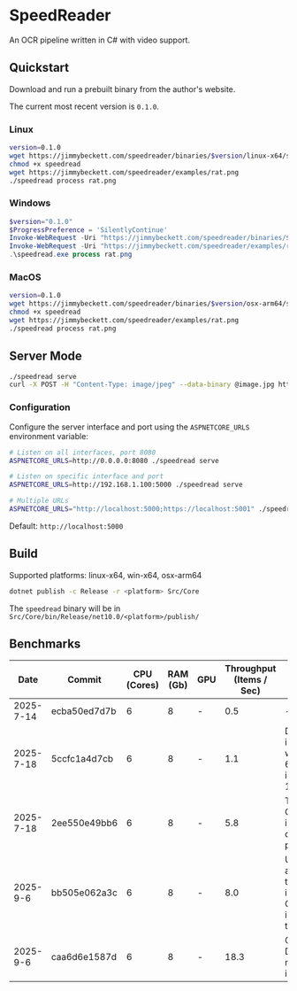 # SpeedReader

An OCR pipeline written in C# with video support.

## Quickstart

Download and run a prebuilt binary from the author's website.

The current most recent version is `0.1.0`.

### Linux
```bash
version=0.1.0
wget https://jimmybeckett.com/speedreader/binaries/$version/linux-x64/speedread
chmod +x speedread
wget https://jimmybeckett.com/speedreader/examples/rat.png
./speedread process rat.png
```

### Windows
```powershell
$version="0.1.0"
$ProgressPreference = 'SilentlyContinue'
Invoke-WebRequest -Uri "https://jimmybeckett.com/speedreader/binaries/$version/win-x64/speedread.exe" -OutFile speedread.exe
Invoke-WebRequest -Uri "https://jimmybeckett.com/speedreader/examples/rat.png" -OutFile rat.png
.\speedread.exe process rat.png
```

### MacOS
```bash
version=0.1.0
wget https://jimmybeckett.com/speedreader/binaries/$version/osx-arm64/speedread
chmod +x speedread
wget https://jimmybeckett.com/speedreader/examples/rat.png
./speedread process rat.png
```

## Server Mode

```bash
./speedread serve
curl -X POST -H "Content-Type: image/jpeg" --data-binary @image.jpg http://localhost:5000/api/ocr
```

### Configuration

Configure the server interface and port using the `ASPNETCORE_URLS` environment variable:

```bash
# Listen on all interfaces, port 8080
ASPNETCORE_URLS=http://0.0.0.0:8080 ./speedread serve

# Listen on specific interface and port
ASPNETCORE_URLS=http://192.168.1.100:5000 ./speedread serve

# Multiple URLs
ASPNETCORE_URLS="http://localhost:5000;https://localhost:5001" ./speedread serve
```

Default: `http://localhost:5000`

## Build

Supported platforms: linux-x64, win-x64, osx-arm64
```bash
dotnet publish -c Release -r <platform> Src/Core
```
The `speedread` binary will be in `Src/Core/bin/Release/net10.0/<platform>/publish/`

## Benchmarks

| Date      | Commit | CPU (Cores) | RAM (Gb) | GPU | Throughput (Items / Sec) | Notes                                                        |
|-----------|--------|-------------|----------| --- |--------------------------|--------------------------------------------------------------|
| 2025-7-14 | ecba50ed7d7b | 6           | 8        | - | 0.5                      | -                                                            |
| 2025-7-18 | 5ccfc1a4d7cb | 6 | 8 | - | 1.1                      | DBNet inference w/ size 640x640 instead of 1344x736          |
| 2025-7-18 | 2ee550e49bb6 | 6 | 8 | - | 5.8                      | Turn on ONNX intra-operation parallelism                     |
| 2025-9-6  | bb505e062a3c | 6 | 8 | - | 8.0                      | Use application threading instead of ONNX intra-op threading |
| 2025-9-6  | caa6d6e1587d | 6 | 8 | - | 18.3                     | Quantize DBNet model to int8 |

